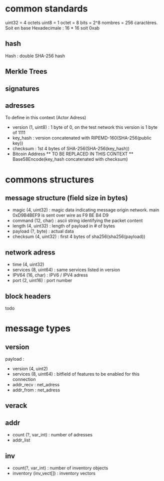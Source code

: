 
# common standards
uint32 = 4 octets
uint8 = 1 octet = 8 bits = 2^8 nombres = 256 caractères. Soit en base Hexadecimale : 16 * 16 soit 0xab

## hash
Hash : double SHA-256 hash

## Merkle Trees

## signatures

## adresses
To define in this context (Actor Adress)
* version (1, uint8) : 1 byte of 0, on the test network this version is 1 byte of 1111
* key_hash : version concatenated with RIPEMD-160(SHA-256(public key))
* checksum : 1st 4 bytes of SHA-256(SHA-256(key_hash))
* Bitcoin Address ** TO BE REPLACED IN THIS CONTEXT ** Base58Encode(key_hash concatenated with checksum)

# commons structures

## message structure (field size in bytes)
* magic (4, uint32) : magic data indicating message origin network. main	0xD9B4BEF9 is sent over wire as F9 BE B4 D9
* command (12, char) : ascii string identifying the packet content
* length (4, uint32) : length of payload in # of bytes
* payload (?, byte) : actual data
* checksum (4, uint32) : first 4 bytes of sha256(sha256(payload))




## network adress
* time (4, uint32)
* services (8, uint64) : same services listed in version
* IPV64 (16, char) : IPV6 / IPV4 adress
* port (2, uint16) : port number


## block headers
todo




# message types

## version
payload :
* version (4, uint2)
* services (8, uint64) : bitfield of features to be enabled for this connection
* addr_recv : net_adress
* addr_from : net_adress


## verack

## addr
* count (?, var_int) : number of adresses
* addr_list

## inv
* count(?, var_int) : number of inventory objects
* inventory (inv_vect[]) : inventory vectors
